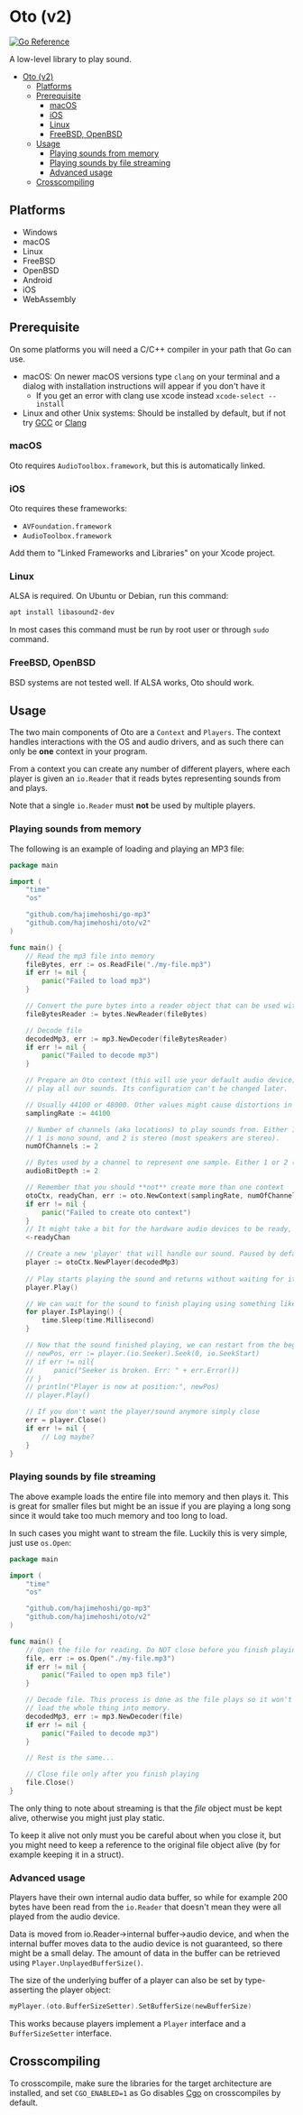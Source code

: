 # Oto (v2)

[![Go Reference](https://pkg.go.dev/badge/github.com/hajimehoshi/oto/v2.svg)](https://pkg.go.dev/github.com/hajimehoshi/oto/v2)

A low-level library to play sound.

- [Oto (v2)](#oto-v2)
  - [Platforms](#platforms)
  - [Prerequisite](#prerequisite)
    - [macOS](#macos)
    - [iOS](#ios)
    - [Linux](#linux)
    - [FreeBSD, OpenBSD](#freebsd-openbsd)
  - [Usage](#usage)
    - [Playing sounds from memory](#playing-sounds-from-memory)
    - [Playing sounds by file streaming](#playing-sounds-by-file-streaming)
    - [Advanced usage](#advanced-usage)
  - [Crosscompiling](#crosscompiling)

## Platforms

- Windows
- macOS
- Linux
- FreeBSD
- OpenBSD
- Android
- iOS
- WebAssembly

## Prerequisite

On some platforms you will need a C/C++ compiler in your path that Go can use.

- macOS: On newer macOS versions type `clang` on your terminal and a dialog with installation instructions will appear if you don't have it
  - If you get an error with clang use xcode instead `xcode-select --install`
- Linux and other Unix systems: Should be installed by default, but if not try [GCC](https://gcc.gnu.org/) or [Clang](https://releases.llvm.org/download.html)

### macOS

Oto requires `AudioToolbox.framework`, but this is automatically linked.

### iOS

Oto requires these frameworks:

- `AVFoundation.framework`
- `AudioToolbox.framework`

Add them to "Linked Frameworks and Libraries" on your Xcode project.

### Linux

ALSA is required. On Ubuntu or Debian, run this command:

```sh
apt install libasound2-dev
```

In most cases this command must be run by root user or through `sudo` command.

### FreeBSD, OpenBSD

BSD systems are not tested well. If ALSA works, Oto should work.

## Usage

The two main components of Oto are a `Context` and `Players`. The context handles interactions with
the OS and audio drivers, and as such there can only be **one** context in your program.

From a context you can create any number of different players, where each player is given an `io.Reader` that
it reads bytes representing sounds from and plays.

Note that a single `io.Reader` must **not** be used by multiple players.

### Playing sounds from memory

The following is an example of loading and playing an MP3 file:

```go
package main

import (
    "time"
    "os"

    "github.com/hajimehoshi/go-mp3"
    "github.com/hajimehoshi/oto/v2"
)

func main() {
    // Read the mp3 file into memory
    fileBytes, err := os.ReadFile("./my-file.mp3")
    if err != nil {
        panic("Failed to load mp3")
    }

    // Convert the pure bytes into a reader object that can be used with the mp3 decoder
    fileBytesReader := bytes.NewReader(fileBytes)

    // Decode file
    decodedMp3, err := mp3.NewDecoder(fileBytesReader)
    if err != nil {
        panic("Failed to decode mp3")
    }

    // Prepare an Oto context (this will use your default audio device) that will
    // play all our sounds. Its configuration can't be changed later.

    // Usually 44100 or 48000. Other values might cause distortions in Oto
    samplingRate := 44100

    // Number of channels (aka locations) to play sounds from. Either 1 or 2.
    // 1 is mono sound, and 2 is stereo (most speakers are stereo). 
    numOfChannels := 2

    // Bytes used by a channel to represent one sample. Either 1 or 2 (usually 2).
    audioBitDepth := 2

    // Remember that you should **not** create more than one context
    otoCtx, readyChan, err := oto.NewContext(samplingRate, numOfChannels, audioBitDepth)
    if err != nil {
        panic("Failed to create oto context")
    }
    // It might take a bit for the hardware audio devices to be ready, so we wait on the channel.
    <-readyChan

    // Create a new 'player' that will handle our sound. Paused by default.
    player := otoCtx.NewPlayer(decodedMp3)
    
    // Play starts playing the sound and returns without waiting for it (Play() is async).
    player.Play()

    // We can wait for the sound to finish playing using something like this
    for player.IsPlaying() {
        time.Sleep(time.Millisecond)
    }

    // Now that the sound finished playing, we can restart from the beginning (or go to any location in the sound) using seek
    // newPos, err := player.(io.Seeker).Seek(0, io.SeekStart)
    // if err != nil{
    //     panic("Seeker is broken. Err: " + err.Error())
    // }
    // println("Player is now at position:", newPos)
    // player.Play()

    // If you don't want the player/sound anymore simply close
    err = player.Close()
    if err != nil {
        // Log maybe?
    }
}
```

### Playing sounds by file streaming

The above example loads the entire file into memory and then plays it. This is great for smaller files
but might be an issue if you are playing a long song since it would take too much memory and too long to load.

In such cases you might want to stream the file. Luckily this is very simple, just use `os.Open`:

```go
package main

import (
    "time"
    "os"

    "github.com/hajimehoshi/go-mp3"
    "github.com/hajimehoshi/oto/v2"
)

func main() {
    // Open the file for reading. Do NOT close before you finish playing!
    file, err := os.Open("./my-file.mp3")
    if err != nil {
        panic("Failed to open mp3 file")
    }

    // Decode file. This process is done as the file plays so it won't
    // load the whole thing into memory.
    decodedMp3, err := mp3.NewDecoder(file)
    if err != nil {
        panic("Failed to decode mp3")
    }

    // Rest is the same...

    // Close file only after you finish playing
    file.Close()
}
```

The only thing to note about streaming is that the *file* object must be kept alive, otherwise
you might just play static.

To keep it alive not only must you be careful about when you close it, but you might need to keep a reference
to the original file object alive (by for example keeping it in a struct).

### Advanced usage

Players have their own internal audio data buffer, so while for example 200 bytes have been read from the `io.Reader` that
doesn't mean they were all played from the audio device.

Data is moved from io.Reader->internal buffer->audio device, and when the internal buffer moves data to the audio device
is not guaranteed, so there might be a small delay. The amount of data in the buffer can be retrieved
using `Player.UnplayedBufferSize()`.

The size of the underlying buffer of a player can also be set by type-asserting the player object:

```go
myPlayer.(oto.BufferSizeSetter).SetBufferSize(newBufferSize)
```

This works because players implement a `Player` interface and a `BufferSizeSetter` interface.

## Crosscompiling

To crosscompile, make sure the libraries for the target architecture are installed, and set `CGO_ENABLED=1` as Go disables [Cgo](https://golang.org/cmd/cgo/#hdr-Using_cgo_with_the_go_command) on crosscompiles by default.
